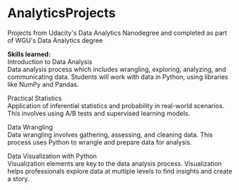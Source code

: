 # AnalyticsProjects

Projects from Udacity's Data Analytics Nanodegree and completed as part of WGU's Data Analytics degree

**Skills learned:**    
Introduction to Data Analysis    
Data analysis process which includes wrangling, exploring, analyzing, and communicating data. Students will work with data in Python, using libraries like NumPy and Pandas.  

Practical Statistics  
Application of inferential statistics and probability in real-world scenarios. This involves using A/B tests and supervised learning models.  

Data Wrangling  
Data wrangling involves gathering, assessing, and cleaning data. This process uses Python to wrangle and prepare data for analysis.  

Data Visualization with Python  
Visualization elements are key to the data analysis process. Visualization helps professionals explore data at multiple levels to find insights and create a story.  
